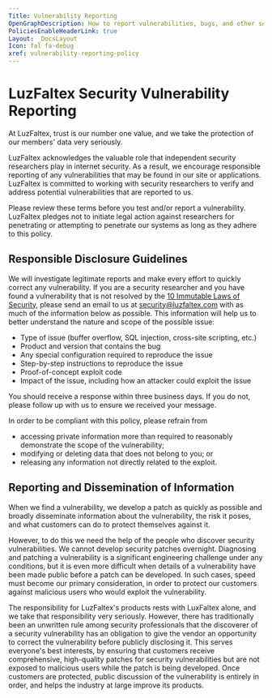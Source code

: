 ```yaml
---
Title: Vulnerability Reporting
OpenGraphDescription: How to report vulnerabilities, bugs, and other security issues
PoliciesEnableHeaderLink: true
Layout: _DocsLayout
Icon: fal fa-debug
xref: vulnerability-reporting-policy
---
```


# LuzFaltex Security Vulnerability Reporting

At LuzFaltex, trust is our number one value, and we take the protection of our members' data very seriously.

LuzFaltex acknowledges the valuable role that independent security researchers play in internet security. As a result, we encourage responsible reporting of any vulnerabilities that may be found in our site or applications. LuzFaltex is committed to working with security researchers to verify and address potential vulnerabilities that are reported to us.

Please review these terms before you test and/or report a vulnerability. LuzFaltex pledges not to initiate legal action against researchers for penetrating or attempting to penetrate our systems as long as they adhere to this policy.

## Responsible Disclosure Guidelines

We will investigate legitimate reports and make every effort to quickly correct any vulnerability. If you are a security researcher and you have found a vulnerability that is not resolved by the [10 Immutable Laws of Security](xref:immutableLaws), please send an email to us at [security@luzfaltex.com](mailto:security@luzfaltex.com) with as much of the information below as possible. This information will help us to better understand the nature and scope of the possible issue:

* Type of issue (buffer overflow, SQL injection, cross-site scripting, etc.)
* Product and version that contains the bug
* Any special configuration required to reproduce the issue
* Step-by-step instructions to reproduce the issue
* Proof-of-concept exploit code
* Impact of the issue, including how an attacker could exploit the issue

You should receive a response within three business days. If you do not, please follow up with us to ensure we received your message.

In order to be compliant with this policy, please refrain from

* accessing private information more than required to reasonably demonstrate the scope of the vulnerability;
* modifying or deleting data that does not belong to you; or
* releasing any information not directly related to the exploit.

## Reporting and Dissemination of Information

When we find a vulnerability, we develop a patch as quickly as possible and broadly disseminate information about the vulnerability, the risk it poses, and what customers can do to protect themselves against it.

However, to do this we need the help of the people who discover security vulnerabilities. We cannot develop security patches overnight. Diagnosing and patching a vulnerability is a significant engineering challenge under any conditions, but it is even more difficult when details of a vulnerability have been made public before a patch can be developed. In such cases, speed must become our primary consideration, in order to protect our customers against malicious users who would exploit the vulnerability.

The responsibility for LuzFaltex's products rests with LuxFaltex alone, and we take that responsibility very seriously. However, there has traditionally been an unwritten rule among security professionals that the discoverer of a security vulnerability has an obligation to give the vendor an opportunity to correct the vulnerability before publicly disclosing it. This serves everyone's best interests, by ensuring that customers receive comprehensive, high-quality patches for security vulnerabilities but are not exposed to malicious users while the patch is being developed. Once customers are protected, public discussion of the vulnerability is entirely in order, and helps the industry at large improve its products.